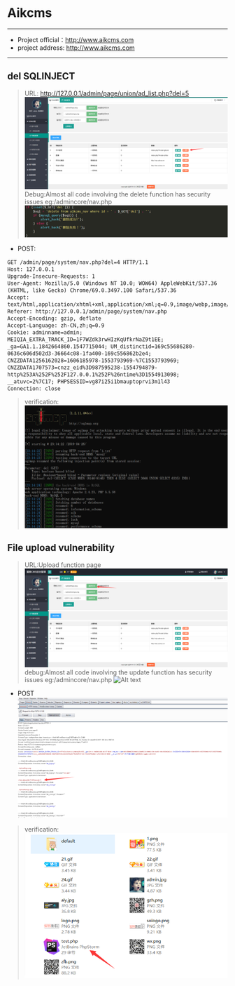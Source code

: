 # Aikcms

---

* Project official：http://www.aikcms.com
* project address:   http://www.aikcms.com

---

## del SQLINJECT

>URL: http://127.0.0.1/admin/page/union/ad_list.php?del=5
![Alt text](/Aikcms2.0/img/2.png)
>Debug:Almost all code involving the delete function has security issues eg:/admincore/nav.php
![Alt text](/Aikcms2.0/img/8.png)

* POST:
```
GET /admin/page/system/nav.php?del=4 HTTP/1.1
Host: 127.0.0.1
Upgrade-Insecure-Requests: 1
User-Agent: Mozilla/5.0 (Windows NT 10.0; WOW64) AppleWebKit/537.36 (KHTML, like Gecko) Chrome/69.0.3497.100 Safari/537.36
Accept: text/html,application/xhtml+xml,application/xml;q=0.9,image/webp,image/apng,*/*;q=0.8
Referer: http://127.0.0.1/admin/page/system/nav.php
Accept-Encoding: gzip, deflate
Accept-Language: zh-CN,zh;q=0.9
Cookie: adminname=admin; MEIQIA_EXTRA_TRACK_ID=1F7WZdk3rwHIzKqUfkrNaZ9t1EE; _ga=GA1.1.1842664860.1547715044; UM_distinctid=169c55686280-0636c606d502d3-36664c08-1fa400-169c556862b2e4; CNZZDATA1256162028=1606185978-1553793969-%7C1553793969; CNZZDATA1707573=cnzz_eid%3D987595238-1554794879-http%253A%252F%252F127.0.0.1%252F%26ntime%3D1554913098; __atuvc=2%7C17; PHPSESSID=vg87i25i1bmauptoprvi3m1l43
Connection: close
```
>verification:
![Alt text](/Aikcms2.0/img/7.png)

## File upload vulnerability

>URL:Upload function page
![Alt text](/Aikcms2.0/img/1.png)
>debug:Almost all code involving the update function has security issues eg:/admincore/nav.php
![Alt text](/Aikcms2.0/4.png)

* POST
![Alt text](/Aikcms2.0/img/5.png)

>verification:
![Alt text](/Aikcms2.0/img/6.png)
